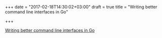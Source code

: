 +++
date = "2017-02-18T14:30:02+03:00"
draft = true
title = "Writing better command line interfaces in Go"

+++

<p><a href="https://medium.com/@skdomino/writing-better-clis-one-snake-at-a-time-d22e50e60056">Writing better command line interfaces in Go</a></p>
